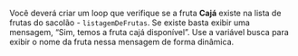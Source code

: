 Você deverá criar um loop que verifique se a fruta **Cajá** existe na lista de frutas do sacolão - `listagemDeFrutas`. Se existe basta exibir uma mensagem, “Sim, temos a fruta cajá disponível”. Use a variável busca para exibir o nome da fruta nessa mensagem de forma dinâmica.